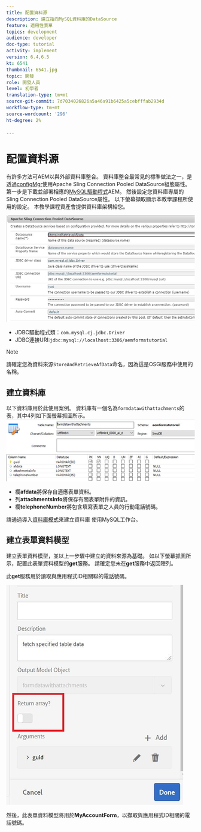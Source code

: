 ```yaml
---
title: 配置資料源
description: 建立指向MySQL資料庫的DataSource
feature: 適用性表單
topics: development
audience: developer
doc-type: tutorial
activity: implement
version: 6.4,6.5
kt: 6541
thumbnail: 6541.jpg
topic: 開發
role: 開發人員
level: 初學者
translation-type: tm+mt
source-git-commit: 7d7034026826a5a46a91b6425a5cebfffab2934d
workflow-type: tm+mt
source-wordcount: '296'
ht-degree: 2%

---
```



# 配置資料源

有許多方法可AEM以與外部資料庫整合。 資料庫整合最常見的標準做法之一，是透過[configMgr](http://localhost:4502/system/console/configMgr)使用Apache Sling Connection Pooled DataSource組態屬性。
第一步是下載並部署相應的[MySQL驅動程式](https://mvnrepository.com/artifact/mysql/mysql-connector-java)AEM。
然後設定您資料庫專屬的Sling Connection Pooled DataSource屬性。 以下螢幕擷取顯示本教學課程所使用的設定。 本教學課程資產會提供資料庫架構給您。

![資料源](assets/data-source.JPG)


* JDBC驅動程式類：`com.mysql.cj.jdbc.Driver`
* JDBC連接URI:`jdbc:mysql://localhost:3306/aemformstutorial`

>[!NOTE]
>請確定您為資料來源`StoreAndRetrieveAfData`命名，因為這是OSGi服務中使用的名稱。


## 建立資料庫


以下資料庫用於此使用案例。 資料庫有一個名為`formdatawithattachments`的表，其中4列如下面螢幕抓圖所示。
![資料庫](assets/table-schema.JPG)

* 欄&#x200B;**afdata**&#x200B;將保存自適應表單資料。
* 列&#x200B;**attachmentsInfo**&#x200B;將保存有關表單附件的資訊。
* 欄&#x200B;**telephoneNumber**&#x200B;將包含填寫表單之人員的行動電話號碼。

請通過導入[資料庫模式](assets/data-base-schema.sql)來建立資料庫
使用MySQL工作台。

## 建立表單資料模型

建立表單資料模型，並以上一步驟中建立的資料來源為基礎。
如以下螢幕抓圖所示，配置此表單資料模型的**get**服務。
請確定您未在**get**&#x200B;服務中返回陣列。

此&#x200B;**get**&#x200B;服務用於讀取與應用程式ID相關聯的電話號碼。

![get-service](assets/get-service.JPG)

然後，此表單資料模型將用於&#x200B;**MyAccountForm**，以擷取與應用程式ID相關的電話號碼。
